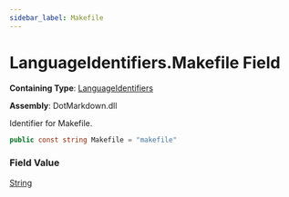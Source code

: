 ```yaml
---
sidebar_label: Makefile
---
```


# LanguageIdentifiers\.Makefile Field

**Containing Type**: [LanguageIdentifiers](../index.md)

**Assembly**: DotMarkdown\.dll

  
Identifier for Makefile\.

```csharp
public const string Makefile = "makefile"
```

### Field Value

[String](https://docs.microsoft.com/en-us/dotnet/api/system.string)

